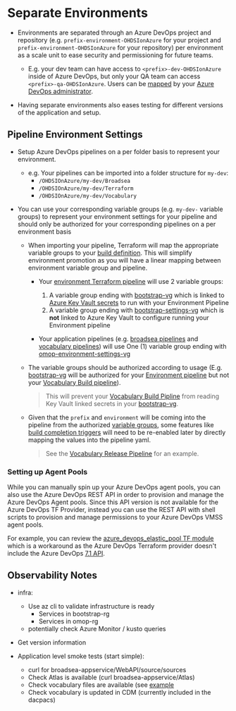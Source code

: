 # Separate Environments

* Environments are separated through an Azure DevOps project and repository (e.g. `prefix-environment-OHDSIonAzure` for your project and `prefix-environment-OHDSIonAzure` for your repository) per environment as a scale unit to ease security and permissioning for future teams.
  * E.g. your dev team can have access to `<prefix>-dev-OHDSIonAzure` inside of Azure DevOps, but only your QA team can access `<prefix>-qa-OHDSIonAzure`.  Users can be [mapped](https://docs.microsoft.com/en-us/azure/devops/organizations/security/add-users-team-project?view=azure-devops&tabs=preview-page) by your [Azure DevOps administrator](https://docs.microsoft.com/en-us/azure/devops/organizations/security/add-remove-manage-user-group-security-group?view=azure-devops&tabs=preview-page#prerequisites).

* Having separate environments also eases testing for different versions of the application and setup.

## Pipeline Environment Settings

* Setup Azure DevOps pipelines on a per folder basis to represent your environment.
  * e.g. Your pipelines can be imported into a folder structure for `my-dev`:
    * `/OHDSIOnAzure/my-dev/Broadsea`
    * `/OHDSIOnAzure/my-dev/Terraform`
    * `/OHDSIOnAzure/my-dev/Vocabulary`

* You can use your corresponding variable groups (e.g. `my-dev-` variable groups) to represent your environment settings for your pipeline and should only be authorized for your corresponding pipelines on a per environment basis
  * When importing your pipeline, Terraform will map the appropriate variable groups to your [build definition](https://registry.terraform.io/providers/microsoft/azuredevops/latest/docs/resources/build_definition#variable_groups).  This will simplify environment promotion as you will have a linear mapping between environment variable group and pipeline.

    * Your [environment Terraform pipeline](/pipelines/README.md#environment-pipeline) will use 2 variable groups:
        1. A variable group ending with [bootstrap-vg](/docs/update_your_variables.md#1-bootstrap-vg) which is linked to [Azure Key Vault secrets](https://docs.microsoft.com/en-us/azure/devops/pipelines/library/variable-groups?view=azure-devops&tabs=yaml#link-secrets-from-an-azure-key-vault) to run with your Environment Pipeline
        2. A variable group ending with [bootstrap-settings-vg](/docs/update_your_variables.md#2-bootstrap-settings-vg) which is **not** linked to Azure Key Vault to configure running your Environment pipeline

    * Your application pipelines (e.g. [broadsea pipelines](/pipelines/README.md/#broadsea-pipelines) and [vocabulary pipelines](/pipelines//README.md/#vocabulary-pipelines)) will use One (1) variable group ending with [omop-environment-settings-vg](/docs/update_your_variables.md#3-omop-environment-settings-vg)

  * The variable groups should be authorized according to usage (E.g. [bootstrap-vg](/docs/update_your_variables.md#1-bootstrap-vg) will be authorized for your [Environment pipeline](/pipelines/README.md#environment-pipeline) but not your [Vocabulary Build pipeline](/pipelines/README.md#)).
    > This will prevent your [Vocabulary Build Pipline](/pipelines/README.md#vocabulary-build-pipeline) from reading Key Vault linked secrets in your [bootstrap-vg](/docs/update_your_variables.md#1-bootstrap-vg).

  * Given that the `prefix` and `environment` will be coming into the pipeline from the authorized [variable groups](/docs/update_your_variables.md), some features like [build completion triggers](https://docs.microsoft.com/en-us/azure/devops/pipelines/process/pipeline-triggers?tabs=yaml&view=azure-devops#configure-pipeline-resource-triggers) will need to be re-enabled later by directly mapping the values into the pipeline yaml.
    > See the [Vocabulary Release Pipeline](/pipelines/vocabulary_release_pipeline.yaml) for an example.

### Setting up Agent Pools

While you can manually spin up your Azure DevOps agent pools, you can also use the Azure DevOps REST API in order to provision and manage the Azure DevOps Agent pools.  Since this API version is not available for the Azure DevOps TF Provider, instead you can use the REST API with shell scripts to provision and manage permissions to your Azure DevOps VMSS agent pools.

For example, you can review the [azure_devops_elastic_pool TF module](/infra/terraform/modules/azure_devops_elastic_pool/v0/README.md) which is a workaround as the Azure DevOps Terraform provider doesn't include the Azure DevOps [7.1 API](https://github.com/MicrosoftDocs/vsts-rest-api-specs/tree/master/specification/distributedTask/7.1).

## Observability Notes

* infra:
  * Use az cli to validate infrastructure is ready
    * Services in bootstrap-rg
    * Services in omop-rg
  * potentially check Azure Monitor / kusto queries

* Get version information

* Application level smoke tests (start simple):
  * curl for broadsea-appservice/WebAPI/source/sources
  * Check Atlas is available (curl broadsea-appservice/Atlas)
  * Check vocabulary files are available (see [example](/pipelines/templates/smoke_test/smoke_test_vocabulary_files.yaml)
  * Check vocabulary is updated in CDM (currently included in the dacpacs)
